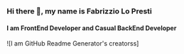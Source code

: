 ### Hi there 👋, my name is Fabrizzio Lo Presti
#### I am FrontEnd Developer and Casual BackEnd Developer
![I am GitHub Readme Generator's creatorss]

<!--
**FabrizzioLoPresti/FabrizzioLoPresti** is a ✨ _special_ ✨ repository because its `README.md` (this file) appears on your GitHub profile.

Here are some ideas to get you started:

- 🔭 I’m currently working on ...
- 🌱 I’m currently learning ...
- 👯 I’m looking to collaborate on ...
- 🤔 I’m looking for help with ...
- 💬 Ask me about ...
- 📫 How to reach me: ...
- 😄 Pronouns: ...
- ⚡ Fun fact: ...
-->
